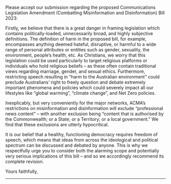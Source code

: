 Please accept our submission regarding the proposed Communications Legislation Amendment (Combatting Misinformation and
Disinformation) Bill 2023:

Firstly, we believe that there is a great danger in framing legislation which contains politically-loaded, unnecessarily broad, and
highly subjective definitions. The definition of harm in the proposed bill, for example, encompasses anything deemed hateful,
disruptive, or harmful to a wide range of personal attributes or entities such as gender, sexuality, the environment, people’s health,
etc. As Christians, we worry that this legislation could be used particularly to target religious platforms or individuals who hold
religious beliefs – as these often contain traditional views regarding marriage, gender, and sexual ethics. Furthermore, restricting
speech resulting in “harm to the Australian environment” could preclude Australians’ right to freely question and debate extremely
important phenomena and policies which could severely impact all our lifestyles like “global warming”, “climate change”, and Net
Zero policies.

Inexplicably, but very conveniently for the major networks, ACMA’s restrictions on misinformation and disinformation will
exclude “professional news content” – with another exclusion being “content that is authorised by the Commonwealth; or a State;
or a Territory; or a local government.” We find that these exclusions are utterly hypocritical.

It is our belief that a healthy, functioning democracy requires freedom of speech, which means that ideas from across the
ideological and political spectrum can be discussed and debated by anyone. This is why we respectfully urge you to consider
both the alarming scope and potentially very serious implications of this bill – and so we accordingly recommend its complete
revision.

Yours faithfully,


-----

